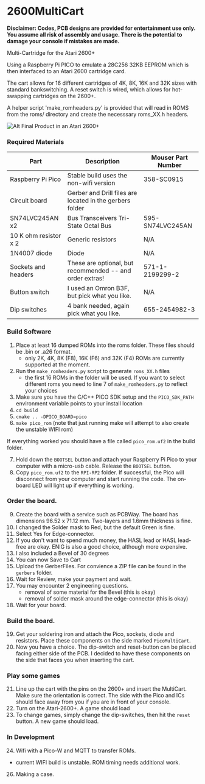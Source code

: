# 2600MultiCart

**Disclaimer: Codes, PCB designs are provided for entertainment use only.  You assume all risk of assembly and usage.  There is the potential to damage your console if mistakes are made.**

Multi-Cartridge for the Atari 2600+

Using a Raspberry Pi PICO to emulate a 28C256 32KB EEPROM which is then interfaced to an Atari 2600 cartridge card.

The cart allows for 16 different cartridges of 4K, 8K, 16K and 32K sizes with standard bankswitching.  A reset switch is wired, which allows for hot-swapping cartridges on the 2600+.

A helper script 'make_romheaders.py' is provided that will read in ROMS from the roms/ directory and create the necesssary roms_XX.h headers.

![Alt Final Product in an Atari 2600+](images/IMG_6339.png)

### Required Materials

| Part | Description | Mouser Part Number |  
| ----- | ----------- | -------------------|   
| Raspberry Pi Pico | Stable build uses the non-wifi version |  358-SC0915 |  
| Circuit board   | Gerber and Drill files are located in the gerbers folder |   
| SN74LVC245AN x2 | Bus Transceivers Tri-State Octal Bus | 595-SN74LVC245AN |  
| 10 K ohm resistor x 2 | Generic resistors | N/A |   
| 1N4007 diode     | Diode | N/A |   
| Sockets and headers | These are optional, but recommended -- and order extras!| 571-1-2199299-2  |  
| Button switch | I used an Omron B3F, but pick what you like. | N/A |
| Dip switches | 4 bank needed, again pick what you like.  | 655-2454982-3 | 

### Build Software

1. Place at least 16 dumped ROMs into the roms folder. These files should be .bin or .a26 format.
   - only 2K, 4K, 8K (F8), 16K (F6) and 32K (F4) ROMs are currently supported at the moment.
2. Run the `make_romheaders.py` script to generate `roms_XX.h` files
   - the first 16 ROMs in the folder will be used.  If you want to select different roms you need to line 7 of `make_romheaders.py` to reflect your choices
3. Make sure you have the C/C++ PICO SDK setup and the `PICO_SDK_PATH` environment variable points to your install location
4. `cd build`
5. `cmake .. -DPICO_BOARD=pico`
6. `make pico_rom` (note that just running make will attempt to also create the unstable WIFI rom) 
   
If everything worked you should have a file called `pico_rom.uf2` in the build folder.  

7. Hold down the `BOOTSEL` button and attach your Raspberry Pi Pico to your computer with a micro-usb cable.  Release the `BOOTSEL` button.
8. Copy `pico_rom.uf2` to the `RPI-RP2` folder.  If successful, the Pico will disconnect from your computer and start running the code.  The on-board LED will light up if everything is working.

### Order the board.

9. Create the board with a service such as PCBWay.  The board has dimensions 96.52 x 71.12 mm.  Two-layers and 1.6mm thickness is fine.
10. I changed the Solder mask to Red, but the default Green is fine.
11. Select Yes for Edge-connector.
12. If you don't want to spend much money, the HASL lead or HASL lead-free are okay.  ENIG is also a good choice, although more expensive.  
13. I also included a Bevel of 30 degrees
14. You can now Save to Cart
15. Upload the GerberFiles.  For convience a ZIP file can be found in the `gerbers` folder.
16. Wait for Review, make your payment and wait.
17. You may encounter 2 engineering questions.
    - removal of some material for the Bevel (this is okay)
    - removal of solder mask around the edge-connector (this is okay)
18. Wait for your board.

### Build the board.

19. Get your soldering iron and attach the Pico, sockets, diode and resistors.  Place these components on the side marked `PicoMultiCart`.
20. Now you have a choice.  The dip-switch and reset-button can be placed facing either side of the PCB.  I decided to have these components on the side that faces you when inserting the cart.

### Play some games

21. Line up the cart with the pins on the 2600+ and insert the MultiCart.  Make sure the orientation is correct.  The side with the Pico and ICs should face away from you if you are in front of your console.
22. Turn on the Atari-2600+.  A game should load
23. To change games, simply change the dip-switches, then hit the `reset` button.  A new game should load.

### In Development

24. Wifi with a Pico-W and MQTT to transfer ROMs.
   - current WIFI build is unstable.  ROM timing needs additional work.
26. Making a case.


